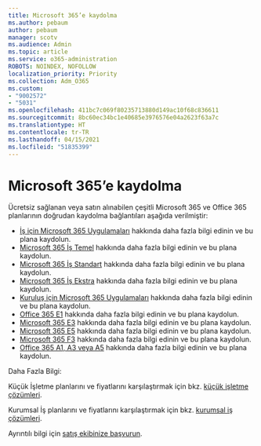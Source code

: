 ```yaml
---
title: Microsoft 365’e kaydolma
ms.author: pebaum
author: pebaum
manager: scotv
ms.audience: Admin
ms.topic: article
ms.service: o365-administration
ROBOTS: NOINDEX, NOFOLLOW
localization_priority: Priority
ms.collection: Adm_O365
ms.custom:
- "9002572"
- "5031"
ms.openlocfilehash: 411bc7c069f80235713880d149ac10f68c836611
ms.sourcegitcommit: 8bc60ec34bc1e40685e3976576e04a2623f63a7c
ms.translationtype: HT
ms.contentlocale: tr-TR
ms.lasthandoff: 04/15/2021
ms.locfileid: "51835399"
---
```

# <a name="sign-up-for-microsoft-365"></a>Microsoft 365’e kaydolma

Ücretsiz sağlanan veya satın alınabilen çeşitli Microsoft 365 ve Office 365 planlarının doğrudan kaydolma bağlantıları aşağıda verilmiştir:

- [İş için Microsoft 365 Uygulamaları](https://products.office.com/business/office-365-business?activetab=pivot%3aoverviewtab) hakkında daha fazla bilgi edinin ve bu plana kaydolun.
- [Microsoft 365 İş Temel](https://products.office.com/business/office-365-business-essentials?activetab=pivot%3aoverviewtab) hakkında daha fazla bilgi edinin ve bu plana kaydolun.
- [Microsoft 365 İş Standart](https://products.office.com/business/office-365-business-premium?activetab=pivot%3aoverviewtab) hakkında daha fazla bilgi edinin ve bu plana kaydolun.
- [Microsoft 365 İş Ekstra](https://www.microsoft.com/microsoft-365/business/microsoft-365-business?activetab=pivot%3aoverviewtab) hakkında daha fazla bilgi edinin ve bu plana kaydolun.
- [Kuruluş için Microsoft 365 Uygulamaları](https://products.office.com/business/office-365-proplus-product?activetab=pivot%3aoverviewtab) hakkında daha fazla bilgi edinin ve bu plana kaydolun.
- [Office 365 E1](https://www.microsoft.com/microsoft-365/business/office-365-enterprise-e1-business-software?activetab=pivot:overviewtab) hakkında daha fazla bilgi edinin ve bu plana kaydolun.
- [Microsoft 365 E3](https://www.microsoft.com/microsoft-365/enterprise-e3-business-software) hakkında daha fazla bilgi edinin ve bu plana kaydolun.
- [Microsoft 365 E5](https://www.microsoft.com/microsoft-365/enterprise-e5-business-software?activetab=pivot%3aoverviewtab) hakkında daha fazla bilgi edinin ve bu plana kaydolun.
- [Microsoft 365 F3](https://www.microsoft.com/microsoft-365/microsoft-365-enterprise-f3?activetab=pivot%3aoverviewtab) hakkında daha fazla bilgi edinin ve bu plana kaydolun.
- [Office 365 A1, A3 veya A5](https://www.microsoft.com/microsoft-365/academic/compare-office-365-education-plans?activetab=tab:primaryr1) hakkında daha fazla bilgi edinin ve bu plana kaydolun.

Daha Fazla Bilgi:

Küçük İşletme planlarını ve fiyatlarını karşılaştırmak için bkz. [küçük işletme çözümleri](https://products.office.com/business/small-business-solutions#office-ContentAreaHeadingTemplate-1cuvapm).

Kurumsal İş planlarını ve fiyatlarını karşılaştırmak için bkz. [kurumsal iş çözümleri](https://www.microsoft.com/microsoft-365/business/compare-more-office-365-for-business-plans).

Ayrıntılı bilgi için [satış ekibinize başvurun](https://go.microsoft.com/fwlink/?linkid=2127718).
